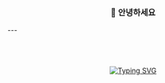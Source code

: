 <div align=center><h3>👋 안녕하세요 </h1\3></div>
---
<div align="center">
<br><br><br>
  
[![Typing SVG](https://readme-typing-svg.herokuapp.com?font=sansserif&color=f6f8fa&size=17&center=true&vCenter=true&width=450&height=53&lines=welcome👀)](https://git.io/typing-svg)
<br><br><br>
